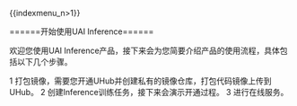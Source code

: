 {{indexmenu_n>1}}


======开始使用UAI Inference======


欢迎您使用UAI Inference产品，接下来会为您简要介绍产品的使用流程，具体包括以下几个步骤。

1 打包镜像，需要您开通UHub并创建私有的镜像仓库，打包代码镜像上传到UHub。
2 创建Inference训练任务，接下来会演示开通过程。
3 进行在线服务。